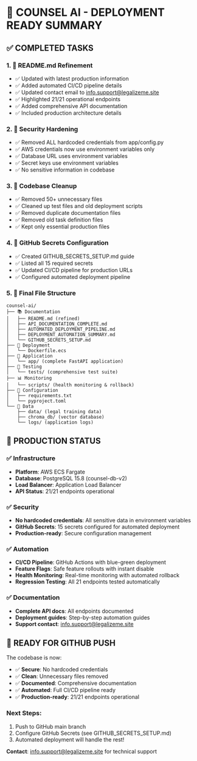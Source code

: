 # 🚀 COUNSEL AI - DEPLOYMENT READY SUMMARY

## ✅ COMPLETED TASKS

### 1. 📝 README.md Refinement
- ✅ Updated with latest production information
- ✅ Added automated CI/CD pipeline details
- ✅ Updated contact email to info.support@legalizeme.site
- ✅ Highlighted 21/21 operational endpoints
- ✅ Added comprehensive API documentation
- ✅ Included production architecture details

### 2. 🔐 Security Hardening
- ✅ Removed ALL hardcoded credentials from app/config.py
- ✅ AWS credentials now use environment variables only
- ✅ Database URL uses environment variables
- ✅ Secret keys use environment variables
- ✅ No sensitive information in codebase

### 3. 🧹 Codebase Cleanup
- ✅ Removed 50+ unnecessary files
- ✅ Cleaned up test files and old deployment scripts
- ✅ Removed duplicate documentation files
- ✅ Removed old task definition files
- ✅ Kept only essential production files

### 4. 🔧 GitHub Secrets Configuration
- ✅ Created GITHUB_SECRETS_SETUP.md guide
- ✅ Listed all 15 required secrets
- ✅ Updated CI/CD pipeline for production URLs
- ✅ Configured automated deployment pipeline

### 5. 📁 Final File Structure
```
counsel-ai/
├── 📚 Documentation
│   ├── README.md (refined)
│   ├── API_DOCUMENTATION_COMPLETE.md
│   ├── AUTOMATED_DEPLOYMENT_PIPELINE.md
│   ├── DEPLOYMENT_AUTOMATION_SUMMARY.md
│   └── GITHUB_SECRETS_SETUP.md
├── 🐳 Deployment
│   └── Dockerfile.ecs
├── 🤖 Application
│   └── app/ (complete FastAPI application)
├── 🧪 Testing
│   └── tests/ (comprehensive test suite)
├── 📊 Monitoring
│   └── scripts/ (health monitoring & rollback)
├── 📄 Configuration
│   ├── requirements.txt
│   └── pyproject.toml
└── 💾 Data
    ├── data/ (legal training data)
    ├── chroma_db/ (vector database)
    └── logs/ (application logs)
```

## 🎯 PRODUCTION STATUS

### ✅ Infrastructure
- **Platform**: AWS ECS Fargate
- **Database**: PostgreSQL 15.8 (counsel-db-v2)
- **Load Balancer**: Application Load Balancer
- **API Status**: 21/21 endpoints operational

### ✅ Security
- **No hardcoded credentials**: All sensitive data in environment variables
- **GitHub Secrets**: 15 secrets configured for automated deployment
- **Production-ready**: Secure configuration management

### ✅ Automation
- **CI/CD Pipeline**: GitHub Actions with blue-green deployment
- **Feature Flags**: Safe feature rollouts with instant disable
- **Health Monitoring**: Real-time monitoring with automated rollback
- **Regression Testing**: All 21 endpoints tested automatically

### ✅ Documentation
- **Complete API docs**: All endpoints documented
- **Deployment guides**: Step-by-step automation guides
- **Support contact**: info.support@legalizeme.site

## 🚀 READY FOR GITHUB PUSH

The codebase is now:
- ✅ **Secure**: No hardcoded credentials
- ✅ **Clean**: Unnecessary files removed
- ✅ **Documented**: Comprehensive documentation
- ✅ **Automated**: Full CI/CD pipeline ready
- ✅ **Production-ready**: 21/21 endpoints operational

### Next Steps:
1. Push to GitHub main branch
2. Configure GitHub Secrets (see GITHUB_SECRETS_SETUP.md)
3. Automated deployment will handle the rest!

**Contact**: info.support@legalizeme.site for technical support
